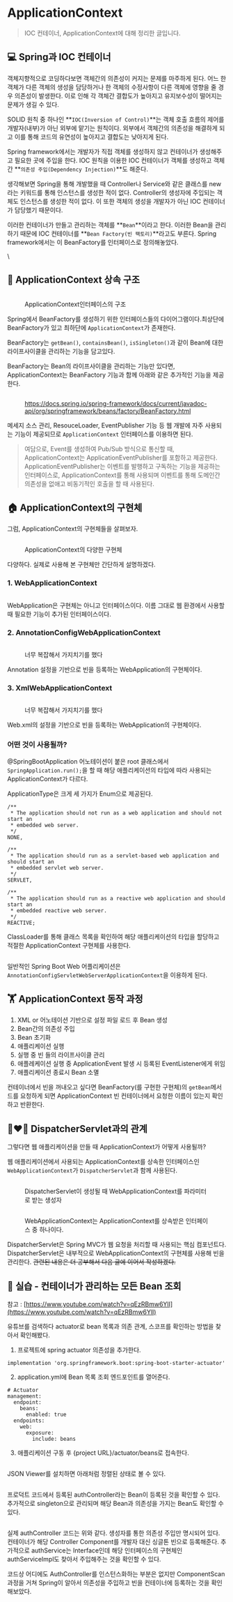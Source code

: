 # ApplicationContext

> IOC 컨테이너, ApplicationContext에 대해 정리한 글입니다.

## 💻 Spring과 IOC 컨테이너

객체지향적으로 코딩하다보면 객체간의 의존성이 커지는 문제를 마주하게 된다. 어느 한 객체가 다른 객체의 생성을 담당하거나 한 객체의 수정사항이 다른 객체에 영향을 줄 경우 의존성이 발생한다. 이로 인해 각 객체간 결합도가 높아지고 유지보수성이 떨어지는 문제가 생길 수 있다.



SOLID 원칙 중 하나인 **`IOC(Inversion of Control)`**는 객체 호출 흐름의 제어를 개발자(내부)가 아닌 외부에 맡기는 원칙이다. 외부에서 객체간의 의존성을 해결하게 되고 이를 통해 코드의 유연성이 높아지고 결합도는 낮아지게 된다.



Spring framework에서는 개발자가 직접 객체를 생성하지 않고 컨테이너가 생성해주고 필요한 곳에 주입을 한다. IOC 원칙을 이용한 IOC 컨테이너가 객체를 생성하고 객체간 **`의존성 주입(Dependency Injection)`**도 해준다.



생각해보면 Spring을 통해 개발했을 때 Controller나 Service와 같은 클래스를 new라는 키워드를 통해 인스턴스를 생성한 적이 없다. Controller의 생성자에 주입되는 객체도 인스턴스를 생성한 적이 없다. 이 또한 객체의 생성을 개발자가 아닌 IOC 컨테이너가 담당했기 때문이다.



이러한 컨테이너가 만들고 관리하는 객체를 **`Bean`**이라고 한다. 이러한 Bean을 관리하기 때문에 IOC 컨테이너를 **`Bean Factory(빈 팩토리)`**라고도 부른다. Spring framework에서는 이 BeanFactory를 인터페이스로 정의해놓았다.

\


## 🌲 ApplicationContext 상속 구조

<figure><img src="../../.gitbook/assets/image (1) (1) (1) (1) (1) (1) (1) (1).png" alt=""><figcaption><p>ApplicationContext인터페이스의 구조</p></figcaption></figure>

Spring에서 BeanFactory를 생성하기 위한 인터페이스들의 다이어그램이다.최상단에 BeanFactory가 있고 최하단에 `ApplicationContext`가 존재한다.



BeanFactory는 `getBean()`, `containsBean()`, `isSingleton()`과 같이 Bean에 대한 라이프사이클을 관리하는 기능을 담고있다.



BeanFactory는 Bean의 라이프사이클을 관리하는 기능만 있다면, ApplicationContext는 BeanFactory 기능과 함께 아래와 같은 추가적인 기능을 제공한다.&#x20;

<figure><img src="../../.gitbook/assets/image (3) (1) (1) (1) (1) (1).png" alt=""><figcaption><p><a href="https://docs.spring.io/spring-framework/docs/current/javadoc-api/org/springframework/beans/factory/BeanFactory.html">https://docs.spring.io/spring-framework/docs/current/javadoc-api/org/springframework/beans/factory/BeanFactory.html</a></p></figcaption></figure>



메세지 소스 관리, ResouceLoader, EventPublisher 기능 등 웹 개발에 자주 사용되는 기능이 제공되므로  `ApplicationContext` 인터페이스를 이용하면 된다.



> 여담으로, Event를 생성하여 Pub/Sub 방식으로 통신할 때, ApplicationContext는 ApplicationEventPublisher를 포함하고 제공한다. ApplicationEventPublisher는 이벤트를 발행하고 구독하는 기능을 제공하는 인터페이스로, ApplicationContext를 통해 사용되며 이벤트를 통해 도메인간 의존성을 없애고 비동기적인 호출을 할 때 사용된다.





## 🏠 ApplicationContext의 구현체

그럼, ApplicationContext의 구현체들을 살펴보자.

<figure><img src="../../.gitbook/assets/image (1) (1) (1) (1) (1) (1) (1) (1) (1).png" alt=""><figcaption><p>ApplicationContext의 다양한 구현체</p></figcaption></figure>

다양하다. 실제로 사용해 본 구현체만 간단하게 설명하겠다.



### 1. WebApplicationContext

<figure><img src="../../.gitbook/assets/image (10) (1).png" alt=""><figcaption></figcaption></figure>

WebApplication은 구현체는 아니고 인터페이스이다. 이름 그대로 웹 환경에서 사용할 때 필요한 기능이 추가된 인터페이스이다.



### 2. AnnotationConfigWebApplicationContext&#x20;

<figure><img src="../../.gitbook/assets/image (11) (1).png" alt=""><figcaption><p>너무 복잡해서 가지치기를 했다</p></figcaption></figure>

Annotation 설정을 기반으로 빈을 등록하는 WebApplication의 구현체이다.



### 3. XmlWebApplicationContext

<figure><img src="../../.gitbook/assets/image (12) (1).png" alt=""><figcaption><p>너무 복잡해서 가지치기를 했다</p></figcaption></figure>

Web.xml의 설정을 기반으로 빈을 등록하는 WebApplication의 구현체이다.





### 어떤 것이 사용될까?

@SpringBootApplication 어노테이션이 붙은 root 클래스에서 `SpringApplication.run();`을 할 때 해당 애플리케이션의 타입에 따라 사용되는 ApplicationContext가 다르다.



ApplicationType은 크게 세 가지가 Enum으로 제공된다.

```
/**
 * The application should not run as a web application and should not start an
 * embedded web server.
 */
NONE,

/**
 * The application should run as a servlet-based web application and should start an
 * embedded servlet web server.
 */
SERVLET,

/**
 * The application should run as a reactive web application and should start an
 * embedded reactive web server.
 */
REACTIVE;
```



ClassLoader를 통해 클래스 목록을 확인하여 해당 애플리케이션의 타입을 할당하고 적절한 ApplicationContext 구현체를 사용한다.

<figure><img src="../../.gitbook/assets/image (13).png" alt=""><figcaption></figcaption></figure>

일반적인 Spring Boot Web 어플리케이션은 `AnnotationConfigServletWebServerApplicationContext`을 이용하게 된다.&#x20;





## 🏋️ ApplicationContext 동작 과정

1. XML or 어노테이션 기반으로 설정 파일 로드 후 Bean 생성
2. Bean간의 의존성 주입
3. Bean 초기화
4. 애플리케이션 실행
5. 실행 중 빈 들의 라이프사이클 관리
6. 애플레케이션 실행 중 ApplicationEvent 발생 시 등록된 EventListener에게 위임
7. 애플리케이션 종료시 Bean 소멸



컨테이너에서 빈을 꺼내오고 싶다면 BeanFactory(를 구현한 구현체)의 `getBean`메서드를 요청하게 되면 ApplicationContext 빈 컨테이너에서 요청한 이름이 있는지 확인하고 반환한다.&#x20;



## 👩‍❤️‍👨 DispatcherServlet과의 관계

그렇다면 웹 애플리케이션을 만들 때 ApplicationContext가 어떻게 사용될까?



웹 애플리케이션에서 사용되는 ApplicationContext를 상속한 인터페이스인 `WebApplicationContext`가 `DispatcherServlet`과 함께 사용된다.

<figure><img src="../../.gitbook/assets/image (9) (1).png" alt=""><figcaption><p>DispatcherServlet이 생성될 때 WebApplicationContext를 파라미터로 받는 생성자</p></figcaption></figure>



<figure><img src="../../.gitbook/assets/image (2) (1) (1) (1) (1) (1).png" alt=""><figcaption><p>WebApplicationContext는 ApplicationContext를 상속받은 인터페이스 중 하나이다.</p></figcaption></figure>



DispatcherServlet은 Spring MVC가 웹 요청을 처리할 때 사용되는 핵심 컴포넌트다. DispatcherServlet은 내부적으로 WebApplicationContext의 구현체를 사용해 빈을 관리한다. ~~관련된 내용은 더 공부해서 다음 글에 이어서 작성하겠다.~~



## 🚀 실습 - 컨테이너가 관리하는 모든 Bean 조회

참고 : [https://www.youtube.com/watch?v=qEzRBmw6YlI](https://www.youtube.com/watch?v=qEzRBmw6YlI)



유튜브를 검색하다 actuator로 bean 목록과 의존 관계, 스코프를 확인하는 방법을 찾아서 확인해봤다.



1. 프로젝트에 spring actuator 의존성을 추가한다.

```
implementation 'org.springframework.boot:spring-boot-starter-actuator'
```



2. application.yml에 Bean 목록 조회 엔드포인트를 열어준다.

```
# Actuator
management:
  endpoint:
    beans:
      enabled: true
  endpoints:
    web:
      exposure:
        include: beans
```



3. 애플리케이션 구동 후 {project URL}/actuator/beans로 접속한다.

<figure><img src="../../.gitbook/assets/image (4) (1) (1) (1).png" alt=""><figcaption></figcaption></figure>



JSON Viewer를 설치하면 아래처럼 정렬된 상태로 볼 수 있다.

<figure><img src="../../.gitbook/assets/image (7) (1) (1) (1).png" alt=""><figcaption></figcaption></figure>

프로덕트 코드에서 등록된 authController라는 Bean이 등록된 것을 확인할 수 있다. 추가적으로 singleton으로 관리되며 해당 Bean과 의존성을 가지는 Bean도 확인할 수 있다.



<figure><img src="../../.gitbook/assets/image (8) (1) (1) (1).png" alt=""><figcaption></figcaption></figure>

실제 authController 코드는 위와 같다. 생성자를 통한 의존성 주입만 명시되어 있다. 컨테이너가 해당 Controller Component를 개발자 대신 싱글톤 빈으로 등록해준다. 추가적으로 authService는 Interface인데 해당 인터페이스의 구현체인 authServiceImpl도 찾아서 주입해주는 것을 확인할 수 있다.



코드상 어디에도 AuthController를 인스턴스화하는 부분은 없지만 ComponentScan 과정을 거쳐 Spring이 알아서 의존성을 주입하고 빈을 컨테이너에 등록하는 것을 확인해보았다.





